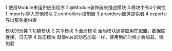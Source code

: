 1.使用Module来组织应用程序
2.@Module装饰器来描述模块
3.模块中有4个属性
    1.imports:导入其他模块
    2.controllers:控制器
    3.providers:服务提供者
    4.exports:导出服务提供者

模块的分类
1.功能模块
2.共享模块
3.全局模块   全局模块通常应用在配置，数据库连接，日志等
4.动态模块   就像vue的动态加载一样，使用到的时候才会加载，懒加载 